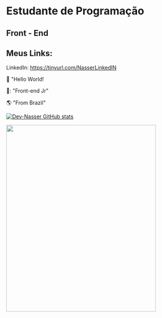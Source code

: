 
# Estudante de Programação
## Front - End 
## Meus Links:
LinkedIn: https://tinyurl.com/NasserLinkedIN

:black_heart: "Hello World!

:blue_heart:: "Front-end Jr"

:earth_americas:  "From Brazil"

[![Dev-Nasser GitHub stats](https://github-readme-stats.vercel.app/api?username=Dev-Nasser)](https://github.com/Dev-Nasser/github-readme-stats)


<img width= "400px" height= "500px" img src="https://i.pinimg.com/originals/bd/4e/d3/bd4ed327189c2a56695beb91cd534570.gif"/>



